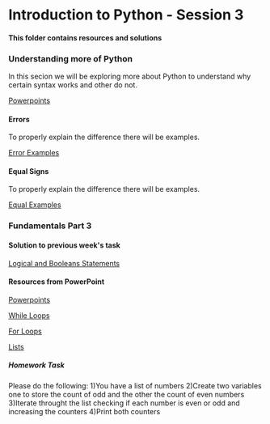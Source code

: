 # Introduction to Python - Session 3
#### This folder contains resources and solutions 

### Understanding more of Python
In this secion we will be exploring more about Python to understand why certain syntax works and other do not.

[Powerpoints](https://github.com/KeaganKozlowski/python-course/blob/main/Session%203/PowerPoints/Slides.md)
#### Errors
To properly explain the difference there will be examples.

[Error Examples](https://github.com/KeaganKozlowski/python-course/blob/main/Session%203/Types%20of%20Errors/Errors.md)
#### Equal Signs
To properly explain the difference there will be examples.

[Equal Examples](https://github.com/KeaganKozlowski/python-course/tree/main/Session%203/Equals%20Signs)
### Fundamentals Part 3
#### Solution to previous week's task
[Logical and Booleans Statements](https://github.com/KeaganKozlowski/python-course/blob/main/Session%203/Session%202%20-%20Logical%20%2B%20Boolean.py)
#### Resources from PowerPoint
[Powerpoints](https://github.com/KeaganKozlowski/python-course/tree/main/Session%203/PowerPoints/Slides.md)

[While Loops](https://github.com/KeaganKozlowski/python-course/blob/main/Session%203/PowerPoints/While%20Loop%20Examples/While%20loops.md)

[For Loops](https://github.com/KeaganKozlowski/python-course/blob/main/Session%203/PowerPoints/For%20Loop%20Examples/For%20loops.md)

[Lists](https://github.com/KeaganKozlowski/python-course/blob/main/Session%203/PowerPoints/List%20Example/Lists.md)
##### Homework Task
Please do the following:
1)You have a list of numbers
2)Create two variables one to store the count of odd and the other the count of even numbers
3)Iterate throught the list checking if each number is even or odd and increasing the counters
4)Print both counters



